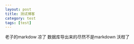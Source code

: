 ```yaml
---
layout: post
title: 测试博客
category: test
tags: [test]
---
```


老子的markdow 凉了  数据库导出来的尽然不是markdown 沃柑了
